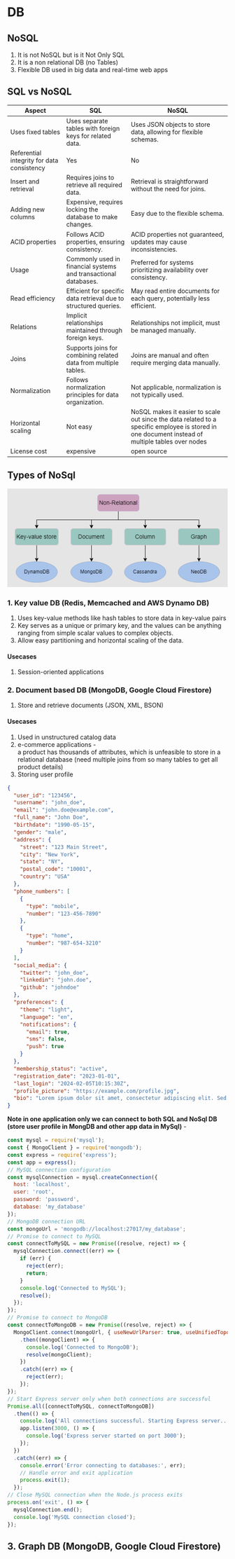 # DB

## NoSQL

1. It is not NoSQL but is it Not Only SQL
2. It is a non relational DB (no Tables)
3. Flexible DB used in big data and real-time web apps

## SQL vs NoSQL

| Aspect                              | SQL                                                          | NoSQL                                                       |
|-------------------------------------|--------------------------------------------------------------|--------------------------------------------------------------|
| Uses fixed tables                   | Uses separate tables with foreign keys for related data.     | Uses JSON objects to store data, allowing for flexible schemas. |
| Referential integrity for data consistency    | Yes                                                | No    |
| Insert and retrieval                | Requires joins to retrieve all required data.                | Retrieval is straightforward without the need for joins.     |
| Adding new columns                  | Expensive, requires locking the database to make changes.   | Easy due to the flexible schema.                            |
| ACID properties                     | Follows ACID properties, ensuring consistency.              | ACID properties not guaranteed, updates may cause inconsistencies. |
| Usage                               | Commonly used in financial systems and transactional databases. | Preferred for systems prioritizing availability over consistency. |
| Read efficiency                     | Efficient for specific data retrieval due to structured queries. | May read entire documents for each query, potentially less efficient. |
| Relations                           | Implicit relationships maintained through foreign keys.     | Relationships not implicit, must be managed manually.       |
| Joins                               | Supports joins for combining related data from multiple tables. | Joins are manual and often require merging data manually.   |
| Normalization                       | Follows normalization principles for data organization.      | Not applicable, normalization is not typically used.        |
| Horizontal scaling                  | Not easy          | NoSQL makes it easier to scale out since the data related to a specific employee is stored in one document instead of multiple tables over nodes|
| License cost                        | expensive                                                    | open source                                                  |

## Types of NoSql

![alt text](PNG/db1.PNG "Title")  

### 1. Key value DB (Redis, Memcached and AWS Dynamo DB)  

1. Uses key-value methods like hash tables to store data in key-value pairs
2. Key serves as a unique or primary key, and the values can be anything ranging from simple scalar values to complex objects. 
3. Allow easy partitioning and horizontal scaling of the data.

#### Usecases

1. Session-oriented applications

### 2. Document based DB (MongoDB, Google Cloud Firestore)

1. Store and retrieve documents (JSON, XML, BSON)

#### Usecases

1. Used in unstructured catalog data
2. e-commerce applications -  
a product has thousands of attributes, which is unfeasible to store in a relational database (need multiple joins from so many tables to get all product details)  
3. Storing user profile

```JSON
{
  "user_id": "123456",
  "username": "john_doe",
  "email": "john.doe@example.com",
  "full_name": "John Doe",
  "birthdate": "1990-05-15",
  "gender": "male",
  "address": {
    "street": "123 Main Street",
    "city": "New York",
    "state": "NY",
    "postal_code": "10001",
    "country": "USA"
  },
  "phone_numbers": [
    {
      "type": "mobile",
      "number": "123-456-7890"
    },
    {
      "type": "home",
      "number": "987-654-3210"
    }
  ],
  "social_media": {
    "twitter": "john_doe",
    "linkedin": "john.doe",
    "github": "johndoe"
  },
  "preferences": {
    "theme": "light",
    "language": "en",
    "notifications": {
      "email": true,
      "sms": false,
      "push": true
    }
  },
  "membership_status": "active",
  "registration_date": "2023-01-01",
  "last_login": "2024-02-05T10:15:30Z",
  "profile_picture": "https://example.com/profile.jpg",
  "bio": "Lorem ipsum dolor sit amet, consectetur adipiscing elit. Sed aliquam justo ac sem malesuada commodo."
}

```

**Note in one application only we can connect to both SQL and NoSql DB (store user profile in MongDB and other app data in MySql)**  -

```javascript
const mysql = require('mysql');
const { MongoClient } = require('mongodb');
const express = require('express');
const app = express();
// MySQL connection configuration
const mysqlConnection = mysql.createConnection({
  host: 'localhost',
  user: 'root',
  password: 'password',
  database: 'my_database'
});
// MongoDB connection URL
const mongoUrl = 'mongodb://localhost:27017/my_database';
// Promise to connect to MySQL
const connectToMySQL = new Promise((resolve, reject) => {
  mysqlConnection.connect((err) => {
    if (err) {
      reject(err);
      return;
    }
    console.log('Connected to MySQL');
    resolve();
  });
});
// Promise to connect to MongoDB
const connectToMongoDB = new Promise((resolve, reject) => {
  MongoClient.connect(mongoUrl, { useNewUrlParser: true, useUnifiedTopology: true })
    .then((mongoClient) => {
      console.log('Connected to MongoDB');
      resolve(mongoClient);
    })
    .catch((err) => {
      reject(err);
    });
});
// Start Express server only when both connections are successful
Promise.all([connectToMySQL, connectToMongoDB])
  .then(() => {
    console.log('All connections successful. Starting Express server...');
    app.listen(3000, () => {
      console.log('Express server started on port 3000');
    });
  })
  .catch((err) => {
    console.error('Error connecting to databases:', err);
    // Handle error and exit application
    process.exit(1);
  });
// Close MySQL connection when the Node.js process exits
process.on('exit', () => {
  mysqlConnection.end();
  console.log('MySQL connection closed');
});
```

## 3. Graph DB (MongoDB, Google Cloud Firestore)